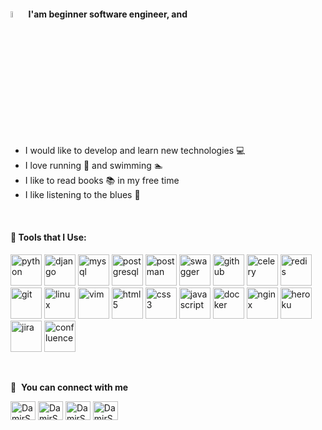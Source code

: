 #### <a href="https://www.gautamkrishnar.com/"><img src="https://media.giphy.com/media/hvRJCLFzcasrR4ia7z/giphy.gif" width="5%"></a> I'am beginner software engineer, and 
- I would like to develop and learn new technologies 💻
- I love running 🏃 and swimming 🏊
- I like to read books 📚 in my free time 
- I like listening to the blues 🎹
<br />

#### 🚀 Tools that I Use:
<p align="left">
<img src="https://icongr.am/devicon/python-original.svg?size=128&color=currentColor" alt="python" width="50" height="50" />
<img src="https://icongr.am/devicon/django-original.svg" alt="django" width="50" height="50" />
<img src="https://icongr.am/devicon/mysql-original-wordmark.svg?size=128&color=currentColor" alt="mysql" width="50" height="50" />
<img src="https://icongr.am/devicon/postgresql-original.svg?size=128&color=currentColor" alt="postgresql" width="50" height="50" />
<img src="https://cdn.worldvectorlogo.com/logos/postman.svg" alt="postman" width="50" height="50" />
<img src="https://seeklogo.com/images/S/swagger-logo-A49F73BAF4-seeklogo.com.png" alt="swagger" width="50" height="50" />
<img src="https://icongr.am/devicon/github-original.svg?size=128&color=currentColor" alt="github" width="50" height="50" />
<img src="https://img.stackshare.io/service/1075/celery.png" alt="celery" width="50" height="50" />
<img src="https://redis.com/wp-content/uploads/2021/08/redis-logo.png" alt="redis" width="50" height="50" />
<img src="https://icongr.am/devicon/git-original-wordmark.svg?size=128&color=currentColor" alt="git" width="50" height="50" />
<img src="https://icongr.am/devicon/linux-original.svg?size=128&color=currentColor" alt="linux" width="50" height="50" />
<img src="https://icongr.am/devicon/vim-original.svg?size=128&color=currentColor" alt="vim" width="50" height="50" />
<img src="https://icongr.am/devicon/html5-original.svg?size=128&color=currentColor" alt="html5" width="50" height="50" />
<img src="https://icongr.am/devicon/css3-original.svg?size=128&color=currentColor" alt="css3" width="50" height="50" />
<img src="https://icongr.am/devicon/javascript-original.svg?size=128&color=currentColor" alt="javascript" width="50" height="50" />
<img src="https://icongr.am/devicon/docker-original-wordmark.svg?size=128&color=currentColor" alt="docker" width="50" height="50" />
<img src="https://icongr.am/devicon/nginx-original.svg?size=128&color=currentColor" alt="nginx" width="50" height="50" />
<img src="https://icongr.am/devicon/heroku-original.svg?size=128&color=currentColor" alt="heroku" width="50" height="50" />
<img src="https://cdn.worldvectorlogo.com/logos/jira-1.svg" alt="jira" width="50" height="50" />
<img src="https://cdn.worldvectorlogo.com/logos/confluence-1.svg" alt="confluence" width="50" height="50" />
</p>
<br />

🔗 &nbsp;**You can connect with me**
<p align="left">
<a href="https://career.habr.com/alvareshd" target="blank"><img align="center" src="https://cdn.jsdelivr.net/npm/simple-icons@3.13.0/icons/habr.svg" alt="DamirShamsutdinov" height="30" width="40" /></a>
<a href="https://t.me/damir_kas" target="blank"><img align="center" src="https://cdn.jsdelivr.net/npm/simple-icons@3.13.0/icons/telegram.svg" alt="DamirShamsutdinov" height="30" width="40" /></a>
<a href="mailto:damirshd@bk.ru" target="blank"><img align="center" src="https://cdn.jsdelivr.net/npm/simple-icons@3.13.0/icons/mail-dot-ru.svg" alt="DamirShamsutdinov" height="30" width="40" /></a>
<a href="https://www.linkedin.com/in/damir-shamsutdinov" target="blank"><img align="center" src="https://cdn.jsdelivr.net/npm/simple-icons@3.13.0/icons/linkedin.svg" alt="DamirShamsutdinov" height="30" width="40" /></a>

